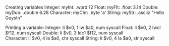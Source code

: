 Creating variables
    Integer:        myInt:      .word       12
    Float:          myFlt:      .float      3.14
    Double:         myDub:      .double     6.28
    Character:      myChr:      .byte       'a'
    String:         myStr:      .asciiz     "Hello Guys\n"

Printing a variable:
    Integer:
                    li      $v0,    1
                    lw      $a0,    num
                    syscall
    Float:
                    li      $v0,    2
                    lwcl    $f12,   num
                    syscall
    Double:
                    li      $v0,    3
                    ldc1    $f12,   num
                    syscall   
    Character:
                    li      $v0,    4
                    la      $a0,    chr
                    syscall
    String:
                    li      $v0,    4
                    la      $a0,    str
                    syscall